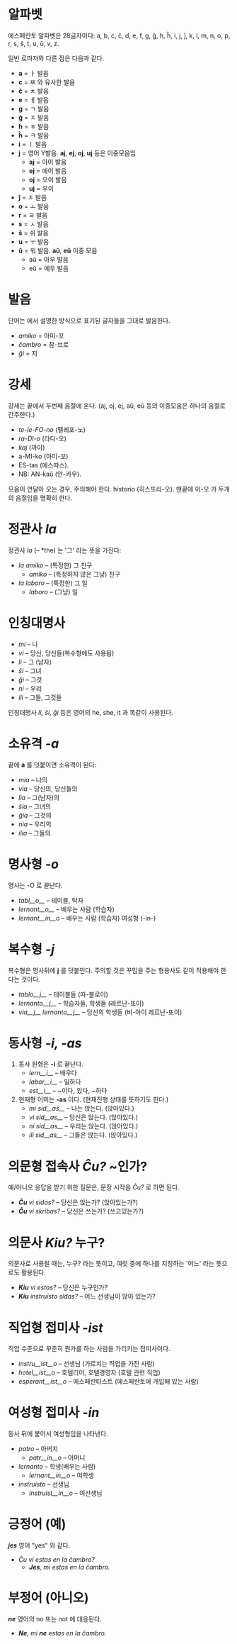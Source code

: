 # 알파벳

에스페란토 알파벳은 28글자이다: a, b, c, ĉ, d, e, f, g, ĝ, h, ĥ, i, j, ĵ, k, l, m, n, o, p, r, s, ŝ, t, u, ŭ, v, z.

일반 로마자와 다른 점은 다음과 같다.

- __a__ = ㅏ 발음
- __c__ = ㅉ 와 유사한 발음
- __ĉ__ = ㅊ 발음
- __e__ = ㅔ 발음
- __g__ = ㄱ 발음
- __ĝ__ = ㅈ 발음
- __h__ = ㅎ 발음
- __ĥ__ = ㅋ 발음
- __i__ = ㅣ 발음
- __j__ = 영어 Y발음. __aj__, __ej__, __oj__, __uj__ 등은 이중모음임
	- __aj__ = 아이 발음
	- __ej__ = 에이 발음
	- __oj__ = 오이 발음
	- __uj__ = 우이 
- __ĵ__ = ㅈ 발음
- __o__ = ㅗ 발음
- __r__ = ㄹ 발음
- __s__ = ㅅ 발음
- __ŝ__ = 쉬 발음
- __u__ = ㅜ 발음
- __ŭ__ = 워 발음. __aŭ__, __eŭ__ 이중 모음
	- aŭ = 아우 발음
	- eŭ = 에우 발음

# 발음

단어는 에서 설명한 방식으로 표기된 글자들을 그대로 발음한다.

- *amiko* = 아미-꼬
- *ĉambro* = 참-브로
- *ĝi* = 지

# 강세

강세는 끝에서 두번째 음절에 온다. (aj, oj, ej, aŭ, eŭ 등의 이중모음은 하나의 음절로 간주한다.)

- *te-le-FO-no* (뗄레포-노)
- *ra-DI-o* (라디-오)
- *kaj* (까이)
- a-MI-ko (아미-꼬)
- ES-tas (에스따스).
- NB: AN-kaŭ (안-카우).

모음이 연달아 오는 경우, 주의해야 한다. historio (히스또리-오). 맨끝에 이-오 가 두개의 음절임을 명확히 한다.

# 정관사 *la*

정관사 *la* (– *the) 는 '그' 라는 뜻을 가진다:

- *la amiko* – (특정한) 그 친구
  - *amiko* – (특정하지 않은 그냥) 친구 
- *la laboro* – (특정한) 그 일
  - *laboro* – (그냥) 일

# 인칭대명사

- *mi* – 나
- *vi* – 당신, 당신들(복수형에도 사용됨)
- *li* – 그 (남자)
- *ŝi* – 그녀
- *ĝi* – 그것
- *ni* – 우리
- *ili* – 그들, 그것들

인칭대명사 *li, ŝi, ĝi* 등은 영어의 he, she, it 과 똑같이 사용된다. 

# 소유격 *-a*

끝에 __a__ 를 덧붙이면 소유격이 된다:

- *mia* – 나의 
- *via* – 당신의, 당신들의
- *lia* – 그(남자)의
- *ŝia* – 그녀의
- *ĝia* – 그것의
- *nia* – 우리의
- *ilia* – 그들의

# 명사형 *-o*

명사는 -O 로 끝난다. 

- *tabl__o__* – 테이블, 탁자
- *lernant__o__* – 배우는 사람 (학습자)
- *lernant__in__o* – 배우는 사람 (학습자) 여성형 (-in-)

# 복수형 *-j*

복수형은 명사뒤에 __j__ 를 덧붙인다. 주의할 것은 꾸밈을 주는 형용사도 같이 적용해야 한다는 것이다.

- *tablo__j__* – 테이블들 (따-블로이)
- *lernanto__j__* – 학습자들, 학생들 (레르난-또이)
- *via__j__ lernanto__j__* – 당신의 학생들 (비-아이 레르난-또이)

# 동사형 *-i, -as*

1. 동사 원형은 __-i__ 로 끝난다.
   - *lern__i__* – 배우다
   - *labor__i__* – 일하다
   - *est__i__* – ~이다, 있다, ~하다
2. 현재형 어미는 __-as__ 이다. (현재진행 상태를 뜻하기도 한다.)
   - *mi sid__as__* – 나는 앉는다. (앉아있다.)
   - *vi sid__as__* – 당신은 앉는다. (앉아있다.)
   - *ni sid__as__* – 우리는 앉는다. (앉아있다.)
   - *ili sid__as__* – 그들은 앉는다. (앉아있다.)

# 의문형 접속사 *Ĉu?* ~인가?

예/아니오 응답을 받기 위한 질문은, 문장 시작을 *Ĉu?* 로 하면 된다.

- *__Ĉu__ vi sidas?* – 당신은 앉는가? (앉아있는가?)
- *__Ĉu__ vi skribas?* – 당신은 쓰는가? (쓰고있는가?)

# 의문사 *Kiu?* 누구?

의문사로 사용될 때는, 누구? 라는 뜻이고, 여럿 중에 하나를 지칭하는 '어느' 라는 뜻으로도 활용된다.

- *__Kiu__ vi estas?* – 당신은 누구인가?
- *__Kiu__ instruisto sidas?* – 어느 선생님이 앉아 있는가?


# 직업형 접미사 *-ist*

직업 수준으로 꾸준히 뭔가를 하는 사람을 가리키는 접미사이다.

- *instru__ist__o* – 선생님 (가르치는 직업을 가진 사람) 
- *hotel__ist__o* – 호텔리어, 호텔경영자 (호텔 관련 직업)
- *esperant__ist__o* – 에스페란티스트 (에스페란토에 개입해 있는 사람)


# 여성형 접미사 *-in*

동사 뒤에 붙어서 여성형임을 나타낸다.

- *patro* – 아버지
    - *patr__in__o* – 어머니
- *lernanto* – 학생(배우는 사람)
    - *lernant__in__o* – 여학생
- *instruisto* – 선생님
    - *instruist__in__o* – 여선생님

# 긍정어 (예)

*__jes__* 영어 "yes" 와 같다.

- *Ĉu vi estas en la ĉambro?* 
  - *__Jes__, mi estas en la ĉambro.* 

# 부정어 (아니오)

*__ne__* 영어의 no 또는 not 에 대응된다.

- *__Ne__, mi __ne__ estas en la ĉambro.* 
